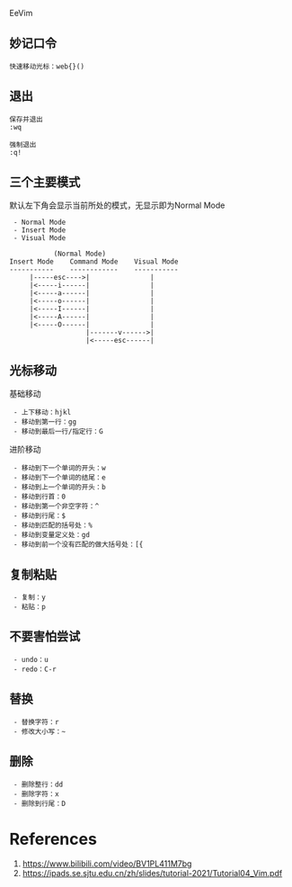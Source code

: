 EeVim

## 妙记口令
```
快速移动光标：web{}()

```


## 退出
```
保存并退出
:wq

强制退出
:q!
```

## 三个主要模式
默认左下角会显示当前所处的模式，无显示即为Normal Mode
```
 - Normal Mode
 - Insert Mode
 - Visual Mode

	       (Normal Mode)
Insert Mode    Command Mode    Visual Mode
-----------    ------------    -----------
     |-----esc---->|               |
     |<-----i------|               |
     |<-----a------|               |
     |<-----o------|               |  
     |<-----I------|               |
     |<-----A------|               |
     |<-----O------|               |
                   |-------v------>|
                   |<-----esc------|
```

## 光标移动
基础移动
```
 - 上下移动：hjkl
 - 移动到第一行：gg
 - 移动到最后一行/指定行：G
```
进阶移动
```
 - 移动到下一个单词的开头：w
 - 移动到下一个单词的结尾：e
 - 移动到上一个单词的开头：b
 - 移动到行首：0
 - 移动到第一个非空字符：^
 - 移动到行尾：$
 - 移动到匹配的括号处：%
 - 移动到变量定义处：gd
 - 移动到前一个没有匹配的做大括号处：[{

```

## 复制粘贴
```
 - 复制：y
 - 粘贴：p
```

## 不要害怕尝试
```
 - undo：u
 - redo：C-r
```

## 替换
```
 - 替换字符：r
 - 修改大小写：~
```

## 删除
```
 - 删除整行：dd
 - 删除字符：x
 - 删除到行尾：D
```

# References
1. https://www.bilibili.com/video/BV1PL411M7bg
2. https://ipads.se.sjtu.edu.cn/zh/slides/tutorial-2021/Tutorial04_Vim.pdf
